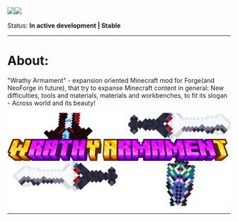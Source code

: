 [![](https://img.shields.io/badge/All--Rights--Reserved-blue)](https://github.com/SashaKYotoz/wrathy_armament/blob/master/LICENSE)[![](https://img.shields.io/discord/1155188824360624148?color=Green&label=Discord&logo=Discord&style=flat-square)](https://discord.gg/vjyzphNywy)

Status: **In active development | Stable**

<hr>

# About:

"Wrathy Armament" - expansion oriented Minecraft mod for Forge(and NeoForge in future), that try to expanse Minecraft content in general:
New difficulties, tools and materials, materials and workbenches, to fit its slogan - Across world and its beauty!

![](wrathy_armament_title.png)

<hr>

